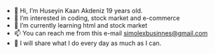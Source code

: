 - 👋 Hi, I’m Huseyin Kaan Akdeniz 19 years old.
- 👀 I’m interested in coding, stock market and e-commerce 
- 🌱 I’m currently learning html and stock market 
- 📫 You can reach me from this e-mail simolexbusinnes@gmail.com
- 🎯 I will share what I do every day as much as I can.

<!---
Huseyink24/Huseyink24 is a ✨ special ✨ repository because its `README.md` (this file) appears on your GitHub profile.
You can click the Preview link to take a look at your changes.
--->
